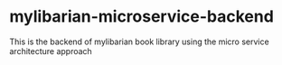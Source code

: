 # mylibarian-microservice-backend
This is the backend of mylibarian book library using the micro service architecture approach

